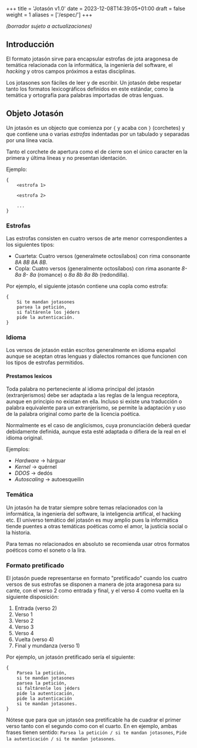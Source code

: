 +++
title = 'Jotasón v1.0'
date = 2023-12-08T14:39:05+01:00
draft = false
weight = 1
aliases = ['/espec/']
+++

*(borrador sujeto a actualizaciones)*

## Introducción

El formato jotasón sirve para encapsular estrofas de jota aragonesa de temática relacionada con la informática, la ingeniería del software, el *hacking* y otros campos próximos a estas disciplinas.

Los jotasones son fáciles de leer y de escribir. Un jotasón debe respetar tanto los formatos lexicográficos definidos en este estándar, como la temática y ortografía para palabras importadas de otras lenguas.

## Objeto Jotasón

Un jotasón es un objecto que comienza por `{` y acaba con `}` (corchetes) y que contiene una o varias *estrofas* indentadas por un tabulado y separadas por una línea vacía.

Tanto el corchete de apertura como el de cierre son el único caracter en la primera y última líneas y no presentan identación.

Ejemplo:

	{
		<estrofa 1>
	
		<estrofa 2>
	
		...
	}


### Estrofas

Las estrofas consisten en cuatro versos de arte menor correspondientes a los siguientes tipos:

  - Cuarteta: Cuatro versos (generalmete octosílabos) con rima consonante *8A 8B 8A 8B*.
  - Copla: Cuatro versos (generalmente octosílabos) con rima asonante *8- 8a 8- 8a* (romance) o *8a 8b 8a 8b* (redondilla).

Por ejemplo, el siguiente jotasón contiene una copla como estrofa:

	{
		Si te mandan jotasones
		parsea la petición,
		si faltárenle los jéders
		pide la autenticación.
	}

### Idioma

Los versos de jotasón están escritos generalmente en idioma español aunque se aceptan otras lenguas y dialectos romances que funcionen con los tipos de estrofas permitidos.

#### Prestamos lexicos

Toda palabra no perteneciente al idioma principal del jotasón (extranjerismos) debe ser adaptada a las reglas de la lengua receptora, aunque en principio no existan en ella. Incluso si existe una traducción o palabra equivalente para un extranjerismo, se permite la adaptación y uso de la palabra original como parte de la licencia poética.

Normalmente es el caso de anglicismos, cuya pronunciación deberá quedar debidamente definida, aunque esta esté adaptada o difiera de la real en el idioma original.

Ejemplos:

  - *Hardware* -> hárguar
  - *Kernel* -> quérnel
  - *DDOS* -> dedós
  - *Autoscaling* -> autoesqueilin

### Temática

Un jotasón ha de tratar siempre sobre temas relacionados con la informática, la ingeniería del software, la inteligencia artifical, el hacking etc. El universo temático del jotasón es muy amplio pues la informática tiende puentes a otras temáticas poéticas como el amor, la justicia social o la historia.

Para temas no relacionados en absoluto se recomienda usar otros formatos poéticos como el soneto o la lira.

### Formato pretificado

El jotasón puede representarse en formato "pretificado" cuando los cuatro versos de sus estrofas se disponen a manera de jota aragonesa para su cante, con el verso 2 como entrada y final, y el verso 4 como vuelta en la siguiente disposición:

  1. Entrada (verso 2)
  2. Verso 1
  3. Verso 2
  4. Verso 3
  5. Verso 4
  6. Vuelta (verso 4)
  7. Final y mundanza (verso 1)

Por ejemplo, un jotasón pretificado sería el siguiente:

	{
		Parsea la petición,
		si te mandan jotasones
		parsea la petición,
		si faltárenle los jéders
		pide la autenticación,
		pide la autenticación
		si te mandan jotasones.
	}

Nótese que para que un jotasón sea pretificable ha de cuadrar el primer verso tanto con el segundo como con el cuarto. En en ejemplo, ambas frases tienen sentido: `Parsea la petición / si te mandan jotasones`, `Pide la autenticación / si te mandan jotasones`.
